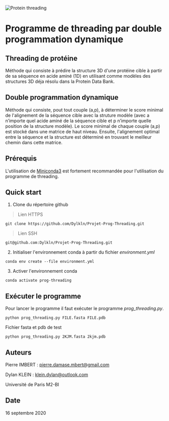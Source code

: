 ![Protein threading](https://upload.wikimedia.org/wikipedia/commons/c/c3/Python-logo-notext.svg)

# Programme de threading par double programmation dynamique

## Threading de protéine

Méthode qui consiste à prédire la structure 3D d'une protéine cible à partir de sa séquence en acide aminé (1D) en utilisant comme modèles des structures 3D déja résolu dans la Protein Data Bank.

## Double programmation dynamique

Méthode qui consiste, pout tout couple (a,p), à déterminer le score minimal de l'alignement de la séquence cible avec la struture modèle (avec a n’importe quel acide aminé de la séquence cible et p n’importe quelle position de la structure modèle). Le score minimal de chaque couple (a,p) est stocké dans une matrice de haut niveau. Ensuite, l'alignement optimal entre la séquence et la structure est déterminé en trouvant le meilleur chemin dans cette matrice.  

## Prérequis

L'utilisation de [Miniconda3](https://docs.conda.io/en/latest/miniconda.html) est fortement recommandée pour l'utilisation du programme de threading.

## Quick start

1. Clone du répertoire github

> Lien HTTPS
```
git clone https://github.com/Dylkln/Projet-Prog-Threading.git
```
> Lien SSH
```
git@github.com:Dylkln/Projet-Prog-Threading.git
```

2. Initialiser l'environnement conda à partir du fichier *environment.yml*

```
conda env create --file environment.yml
```

3. Activer l'environnement conda

```
conda activate prog-threading
```

## Exécuter le programme

Pour lancer le programme il faut exécuter le programme *prog_threading.py*.
```
python prog_threading.py FILE.fasta FILE.pdb
```

Fichier fasta et pdb de test
```
python prog_threading.py 2KJM.fasta 2kjm.pdb
```

## Auteurs

Pierre IMBERT : pierre.damase.mbert@gmail.com

Dylan KLEIN : klein.dylan@outlook.com

Université de Paris M2-BI

## Date

16 septembre 2020

